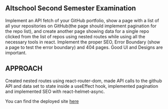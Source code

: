 ## Altschool Second Semester Examination

Implement an API fetch of your GitHub portfolio, show a page with a list of all your repositories on GitHub(the page should implement pagination for the repo list), and create another page showing data for a single repo clicked from the list of repos using nested routes while using all the necessary tools in react. Implement the proper SEO, Error Boundary (show a page to test the error boundary) and 404 pages. Good UI and Designs are important. 

## APPROACH

Created nested routes using react-router-dom, made API calls to the github API and data set to state inside a useEffect hook, implemented pagination and implemented SEO with react-helmet-async.

You can find the deployed site [here](0xaltschoolfe-exam.netlify.app)

